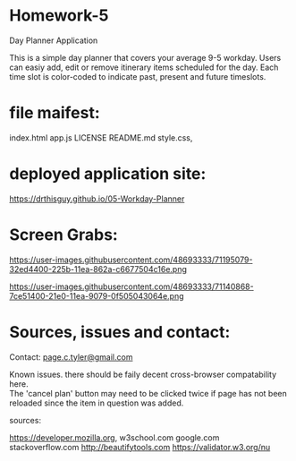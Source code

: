 # Homework-5
Day Planner Application


This is a simple day planner that covers your average 9-5 workday.  Users can easiy add, edit or remove itinerary items scheduled for the day.  Each time slot is color-coded to indicate past, present and future timeslots.    

# file maifest:

index.html
app.js 
LICENSE 
README.md 
style.css,


# deployed application site:


https://drthisguy.github.io/05-Workday-Planner

# Screen Grabs:


https://user-images.githubusercontent.com/48693333/71195079-32ed4400-225b-11ea-862a-c6677504c16e.png

https://user-images.githubusercontent.com/48693333/71140868-7ce51400-21e0-11ea-9079-0f505043064e.png


# Sources, issues and contact:

Contact: page.c.tyler@gmail.com

Known issues.
there should be faily decent cross-browser compatability here.  
The 'cancel plan' button may need to be clicked twice if page has not been reloaded since the item in question was added.

sources:

https://developer.mozilla.org, 
w3school.com 
google.com 
stackoverflow.com
http://beautifytools.com
https://validator.w3.org/nu

